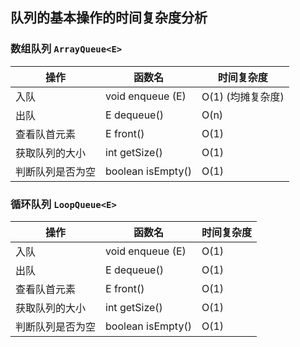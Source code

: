 ## 队列的基本操作的时间复杂度分析

### 数组队列 `ArrayQueue<E>`

| 操作 | 函数名              | 时间复杂度        |
| --- |------------------|--------------|
| 入队 | void enqueue (E) | O(1) (均摊复杂度) |
| 出队 | E dequeue()      | O(n)         |
| 查看队首元素 | E front()        | O(1)         |
| 获取队列的大小 | int getSize()    | O(1)         |
| 判断队列是否为空 | boolean isEmpty() | O(1)         |

### 循环队列 `LoopQueue<E>`
| 操作 | 函数名              | 时间复杂度        |
| --- |------------------|--------------|
| 入队 | void enqueue (E) | O(1)         |
| 出队 | E dequeue()      | O(1)         |
| 查看队首元素 | E front()        | O(1)         |
| 获取队列的大小 | int getSize()    | O(1)         |
| 判断队列是否为空 | boolean isEmpty() | O(1)         |
